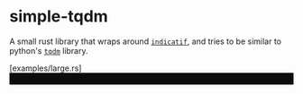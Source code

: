 # simple-tqdm 

A small rust library that wraps around [`indicatif`](https://github.com/console-rs/indicatif), and 
tries to be similar to python's [`tqdm`](https://pypi.org/project/tqdm/) library.

[examples/large.rs]
<img src="https://github.com/Icerath/simple-tqdm/blob/main/screenshots/large.gif?raw=true">
